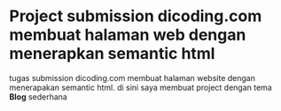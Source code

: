 # Project submission dicoding.com membuat halaman web dengan menerapkan semantic html

tugas submission dicoding.com membuat halaman website dengan menerapakan semantic html. 
di sini saya membuat project dengan tema **Blog**  sederhana

